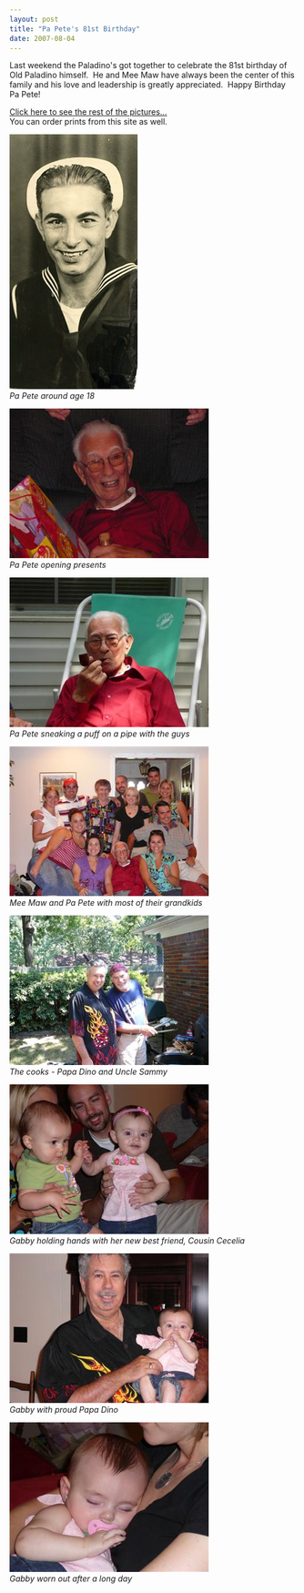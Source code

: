 ```yaml
---
layout: post
title: "Pa Pete's 81st Birthday"
date: 2007-08-04
---
```


<p>Last weekend the Paladino's got together to celebrate the 81st birthday of Old Paladino himself.  He and Mee Maw have always been the center of this family and his love and leadership is greatly appreciated.  Happy Birthday Pa Pete!</p>
<p><a href="http://www.kodakgallery.com/I.jsp?c=rtu9u7e.2re804cy&amp;x=0&amp;y=-hfn95e" target="_blank">Click here to see the rest of the pictures...</a>  <br/>
You can order prints from this site as well.</p>
<p><img alt="Pa Pete in sailor uniform" height="448" src="/assets/images/2007-08-04-648134783505_0_ALB.jpg" width="225"/><br/>
<em>Pa Pete around age 18</em></p>
<p><img alt="Pa Pete opening presents" height="263" src="/assets/images/2007-08-04-1.JPG" width="350"/><br/>
<em>Pa Pete opening presents</em></p>
<p><img alt="Pa Pete sneaking a puff on a pipe" height="263" src="/assets/images/2007-08-04-2.JPG" width="350"/><br/>
<em>Pa Pete sneaking a puff on a pipe with the guys</em></p>
<p><img alt="Mee Maw and Pa Pete with most of their grandkids" height="263" src="/assets/images/2007-08-04-3.JPG" width="350"/><br/>
<em>Mee Maw and Pa Pete with most of their grandkids</em></p>
<p><img alt="The cooks - Papa Dino and Uncle Sammy" height="263" src="/assets/images/2007-08-04-4.JPG" width="350"/><br/>
<em>The cooks - Papa Dino and Uncle Sammy</em></p>
<p><img alt="Gabby holding hands with her new best friend, Cousin Cecelia" height="263" src="/assets/images/2007-08-04-5.JPG" width="350"/><br/>
<em>Gabby holding hands with her new best friend, Cousin Cecelia</em></p>
<p><img alt="Gabby with proud Papa Dino" height="263" src="/assets/images/2007-08-04-6.JPG" width="350"/><br/>
<em>Gabby with proud Papa Dino</em></p>
<p><img alt="Gabby worn out after a long day" height="263" src="/assets/images/2007-08-04-7.JPG" width="350"/><br/>
<em>Gabby worn out after a long day</em></p>